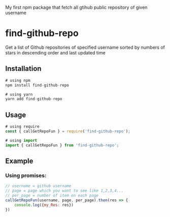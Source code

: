 My first npm package that fetch all gtihub public repository of given username 

# find-github-repo

Get a list of Github repositories of specified username sorted by numbers of stars in descending order and last updated time

## Installation

```js
# using npm
npm install find-github-repo

# using yarn
yarn add find-github-repo
```

## Usage

```js
# using require
const { callGetRepoFun } = require('find-github-repo');

# using import
import { callGetRepoFun } from 'find-github-repo';
```

## Example

### Using promises:

```js
// username = github username
// page = page which you want to see like 1,2,3,4...
// per_page = number of item on each page 
callGetRepoFun(username, page, per_page).then(res => {
    console.log({my_Res: res})
})
```
